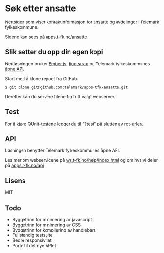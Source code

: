 # Søk etter ansatte

Nettsiden som viser kontaktinformasjon for ansatte og avdelinger i Telemark fylkeskommune.

Sidene kan sees på [apps.t-fk.no/ansatte](http://apps.t-fk.no/ansatte)

## Slik setter du opp din egen kopi

Nettløsningen bruker [Ember.js](http://emberjs.com/), [Bootstrap](http://getbootstrap.com/) og Telemark fylkeskommunes [åpne API](https://ansatt.api.service.t-fk.no/help/index.html).

Start med å klone repoet fra GitHub.

```
$ git clone git@github.com:telemark/apps-tfk-ansatte.git
```

Deretter kan du servere filene fra fritt valgt webserver.

## Test
For å kjøre [QUnit](https://qunitjs.com/)-testene legger du til "?test" på slutten av rot-urlen.

## API

Løsningen benytter Telemark fylkeskommunes åpne API.

Les mer om webservicene på [ws.t-fk.no/help/index.html](https://ansatt.api.service.t-fk.no/help/index.html) og om hva vi deler på [apps.t-fk.no/api](http://apps.t-fk.no/api/#/)

## Lisens
MIT

## Todo
- Byggetrinn for minimering av javascript
- Byggetrinn for minimering av CSS
- Byggetrinn for kompilering av handlebars
- Fullstendig testsuite
- Bedre responsivitet
- Porte til det nye APIet